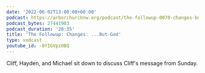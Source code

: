 ```yaml
---
date: '2022-06-02T13:00:00+00:00'
podcast: https://arborchurchnw.org/podcast/the-followup-0070-changes-but-god.mp3
podcast_bytes: 27441903
podcast_duration: '28:35'
title: 'The Followup: Changes: ...But God'
type: vodcast
youtube_id: -0YIGVpzOBQ
---
```


Cliff, Hayden, and Michael sit down to discuss Cliff's message from Sunday.